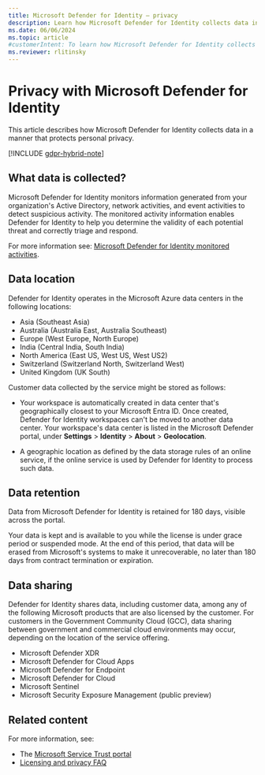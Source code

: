```yaml
---
title: Microsoft Defender for Identity – privacy
description: Learn how Microsoft Defender for Identity collects data in a manner that protects personal privacy.
ms.date: 06/06/2024
ms.topic: article
#customerIntent: To learn how Microsoft Defender for Identity collects data in a manner that protects personal privacy.
ms.reviewer: rlitinsky
---
```


# Privacy with Microsoft Defender for Identity

This article describes how Microsoft Defender for Identity collects data in a manner that protects personal privacy.

[!INCLUDE [gdpr-hybrid-note](../includes/gdpr-hybrid-note.md)]

## What data is collected?

Microsoft Defender for Identity monitors information generated from your organization's Active Directory, network activities, and event activities to detect suspicious activity. The monitored activity information enables Defender for Identity to help you determine the validity of each potential threat and correctly triage and respond.

For more information see: [Microsoft Defender for Identity monitored activities](monitored-activities.md).

## Data location

Defender for Identity operates in the Microsoft Azure data centers in the following locations:

- Asia (Southeast Asia)
- Australia (Australia East, Australia Southeast)
- Europe (West Europe, North Europe)
- India (Central India, South India)
- North America (East US, West US, West US2)
- Switzerland (Switzerland North, Switzerland West)
- United Kingdom (UK South)


Customer data collected by the service might be stored as follows:

- Your workspace is automatically created in data center that's geographically closest to your Microsoft Entra ID. Once created, Defender for Identity workspaces can't be moved to another data center. Your workspace's data center is listed in the Microsoft Defender portal, under **Settings** > **Identity** > **About** > **Geolocation**.

- A geographic location as defined by the data storage rules of an online service, if the online service is used by Defender for Identity to process such data.

## Data retention

Data from Microsoft Defender for Identity is retained for 180 days, visible across the portal.  

Your data is kept and is available to you while the license is under grace period or suspended mode. At the end of this period, that data will be erased from Microsoft's systems to make it unrecoverable, no later than 180 days from contract termination or expiration. 

## Data sharing

Defender for Identity shares data, including customer data, among any of the following Microsoft products that are also licensed by the customer. For customers in the Government Community Cloud (GCC), data sharing between government and commercial cloud environments may occur, depending on the location of the service offering.

- Microsoft Defender XDR
- Microsoft Defender for Cloud Apps
- Microsoft Defender for Endpoint
- Microsoft Defender for Cloud
- Microsoft Sentinel
- Microsoft Security Exposure Management (public preview)

## Related content

For more information, see:

- The [Microsoft Service Trust portal](https://www.microsoft.com/en-us/trust-center/product-overview)
- [Licensing and privacy FAQ](technical-faq.yml#licensing-and-privacy)
